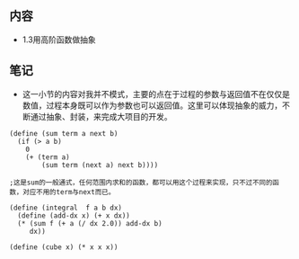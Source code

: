 ## 内容

- 1.3用高阶函数做抽象

## 笔记

- 这一小节的内容对我并不模式，主要的点在于过程的参数与返回值不在仅仅是数值，过程本身既可以作为参数也可以返回值。这里可以体现抽象的威力，不断通过抽象、封装，来完成大项目的开发。

```
(define (sum term a next b)
  (if (> a b)
    0
    (+ (term a)
        (sum term (next a) next b))))

;这是sum的一般通式，任何范围内求和的函数，都可以用这个过程来实现，只不过不同的函数，对应不用的term与next而已。

(define (integral  f a b dx)
  (define (add-dx x) (+ x dx))
  (* (sum f (+ a (/ dx 2.0)) add-dx b)
     dx))

(define (cube x) (* x x x))
```